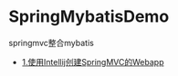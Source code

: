 # SpringMybatisDemo
springmvc整合mybatis

* [1.使用Intellij创建SpringMVC的Webapp](https://github.com/1181631922/SpringMybatisDemo/blob/master/blog/SpringMVC/SpringMVC1.md)